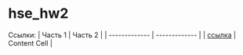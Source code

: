# hse_hw2
Ссылки:
| Часть 1 | Часть 2 |
| ------------- | ------------- |
|  [ссылка](https://colab.research.google.com/drive/155AWcNMRodL6VJ1LdTUJZJplqgZBvt0J?usp=sharing) | Content Cell  |
